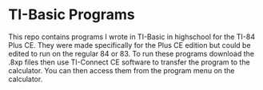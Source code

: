 # TI-Basic Programs
This repo contains programs I wrote in TI-Basic in highschool for the TI-84 Plus CE. They were made specifically for the Plus CE edition but could be edited to run on the regular 84 or 83.
To run these programs download the .8xp files then use TI-Connect CE software to transfer the program to the calculator. You can then access them from the program menu on the calculator.
